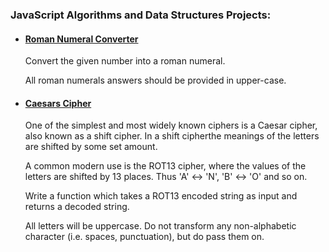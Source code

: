 ### JavaScript Algorithms and Data Structures Projects:

* #### [Roman Numeral Converter](https://github.com/AndrewTer/freeCodeCamp/blob/master/Javascript-Algorithms-And-Data-Structures-Projects/Roman-Numeral-Converter/main.js)
  Convert the given number into a roman numeral.
  
  All roman numerals answers should be provided in upper-case.

* #### [Caesars Cipher](https://github.com/AndrewTer/freeCodeCamp/blob/master/Javascript-Algorithms-And-Data-Structures-Projects/Caesars-Cipher/main.js)
  One of the simplest and most widely known ciphers is a Caesar cipher, also known as a shift cipher. In a shift cipherthe meanings of the letters are shifted by some set amount.

  A common modern use is the ROT13 cipher, where the values of the letters are shifted by 13 places. Thus 'A' ↔ 'N', 'B' ↔ 'O' and so on.

  Write a function which takes a ROT13 encoded string as input and returns a decoded string.

  All letters will be uppercase. Do not transform any non-alphabetic character (i.e. spaces, punctuation), but do pass them on.
